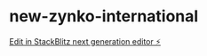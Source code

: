 # new-zynko-international

[Edit in StackBlitz next generation editor ⚡️](https://stackblitz.com/~/github.com/LaecioMenezes/new-zynko-international)